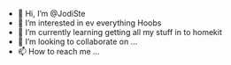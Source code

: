- 👋 Hi, I’m @JodiSte
- 👀 I’m interested in ev everything Hoobs
- 🌱 I’m currently learning getting all my stuff in to homekit
- 💞️ I’m looking to collaborate on ...
- 📫 How to reach me ...

<!---
JodiSte/JodiSte is a ✨ special ✨ repository because its `README.md` (this file) appears on your GitHub profile.
You can click the Preview link to take a look at your changes.
--->
